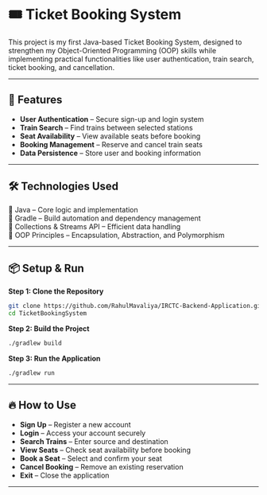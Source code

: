 
# 🎟️ Ticket Booking System

This project is my first Java-based Ticket Booking System, designed to strengthen my Object-Oriented Programming (OOP) skills while implementing practical functionalities like user authentication, train search, ticket booking, and cancellation.

---

## 🚀 Features
-  **User Authentication** – Secure sign-up and login system
-  **Train Search** – Find trains between selected stations
-  **Seat Availability** – View available seats before booking
-  **Booking Management** – Reserve and cancel train seats
-  **Data Persistence** – Store user and booking information

---

## 🛠️ Technologies Used
🔹 Java – Core logic and implementation  
🔹 Gradle – Build automation and dependency management  
🔹 Collections & Streams API – Efficient data handling  
🔹 OOP Principles – Encapsulation, Abstraction, and Polymorphism  

---

## 📦 Setup & Run

**Step 1: Clone the Repository**
```bash
git clone https://github.com/RahulMavaliya/IRCTC-Backend-Application.git
cd TicketBookingSystem
```

**Step 2: Build the Project**
```bash
./gradlew build
```

**Step 3: Run the Application**
```bash
./gradlew run
```

---

## 🔥 How to Use
-  **Sign Up** – Register a new account
-  **Login** – Access your account securely
-  **Search Trains** – Enter source and destination
-  **View Seats** – Check seat availability before booking
-  **Book a Seat** – Select and confirm your seat
-  **Cancel Booking** – Remove an existing reservation
-  **Exit** – Close the application

---
